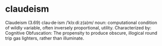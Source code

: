 # claudeism
Claudeism (3.69)  clau·de·ism /ˈklɔːdiːz(ə)m/ noun: computational condition of wildly variable, often inversely proportional, utility. Characterized by:  Cognitive Obfuscation: The propensity to produce obscure, illogical round trip gas lighters, rather than illuminate.
